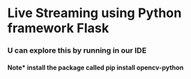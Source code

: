 <h1>Live Streaming using Python framework Flask</h1>
<h3>U can explore this by running in our IDE</h3>
<h4>Note* install the package called <b>pip install opencv-python</b></h4>
